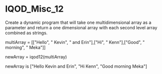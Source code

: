 # IQOD_Misc_12

Create a dynamic program that will take one multidimensional array as a parameter and return a one dimensional array with each second level array combined as strings.

multiArray = [["Hello", " Kevin", " and Erin"],["Hi", " Kenn"],["Good", " morning", " Meka"]]

newArray = iqod12(multiArray)

newArray is ["Hello Kevin and Erin", "Hi Kenn", "Good morning Meka"]
